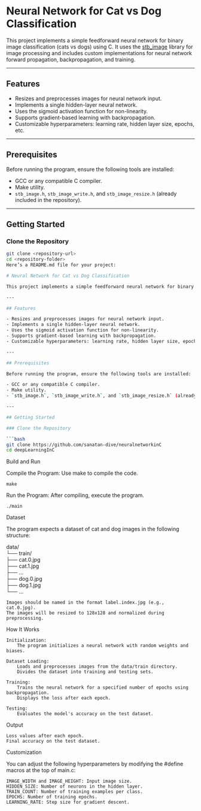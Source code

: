 # Neural Network for Cat vs Dog Classification  

This project implements a simple feedforward neural network for binary image classification (cats vs dogs) using C. It uses the [stb_image](https://github.com/nothings/stb) library for image processing and includes custom implementations for neural network forward propagation, backpropagation, and training.

---

## Features  

- Resizes and preprocesses images for neural network input.  
- Implements a single hidden-layer neural network.  
- Uses the sigmoid activation function for non-linearity.  
- Supports gradient-based learning with backpropagation.  
- Customizable hyperparameters: learning rate, hidden layer size, epochs, etc.  

---

## Prerequisites  

Before running the program, ensure the following tools are installed:  

- GCC or any compatible C compiler.  
- Make utility.  
- `stb_image.h`, `stb_image_write.h`, and `stb_image_resize.h` (already included in the repository).  

---

## Getting Started  

### Clone the Repository  

```bash  
git clone <repository-url>  
cd <repository-folder>  
Here’s a README.md file for your project:

# Neural Network for Cat vs Dog Classification  

This project implements a simple feedforward neural network for binary image classification (cats vs dogs) using C. It uses the [stb_image](https://github.com/nothings/stb) library for image processing and includes custom implementations for neural network forward propagation, backpropagation, and training.

---

## Features  

- Resizes and preprocesses images for neural network input.  
- Implements a single hidden-layer neural network.  
- Uses the sigmoid activation function for non-linearity.  
- Supports gradient-based learning with backpropagation.  
- Customizable hyperparameters: learning rate, hidden layer size, epochs, etc.  

---

## Prerequisites  

Before running the program, ensure the following tools are installed:  

- GCC or any compatible C compiler.  
- Make utility.  
- `stb_image.h`, `stb_image_write.h`, and `stb_image_resize.h` (already included in the repository).  

---

## Getting Started  

### Clone the Repository  

```bash  
git clone https://github.com/sanatan-dive/neuralnetworkinC 
cd deepLearningInC
```
Build and Run

Compile the Program:
Use make to compile the code.
```
make
```
  

Run the Program:
After compiling, execute the program.
```
./main  
```

Dataset

The program expects a dataset of cat and dog images in the following structure:

data/  
└── train/  
    ├── cat.0.jpg  
    ├── cat.1.jpg  
    ├── ...  
    ├── dog.0.jpg  
    ├── dog.1.jpg  
    └── ...  

    Images should be named in the format label.index.jpg (e.g., cat.0.jpg).
    The images will be resized to 128x128 and normalized during preprocessing.

How It Works

    Initialization:
        The program initializes a neural network with random weights and biases.

    Dataset Loading:
        Loads and preprocesses images from the data/train directory.
        Divides the dataset into training and testing sets.

    Training:
        Trains the neural network for a specified number of epochs using backpropagation.
        Displays the loss after each epoch.

    Testing:
        Evaluates the model's accuracy on the test dataset.

Output

    Loss values after each epoch.
    Final accuracy on the test dataset.

Customization

You can adjust the following hyperparameters by modifying the #define macros at the top of main.c:

    IMAGE_WIDTH and IMAGE_HEIGHT: Input image size.
    HIDDEN_SIZE: Number of neurons in the hidden layer.
    TRAIN_COUNT: Number of training examples per class.
    EPOCHS: Number of training epochs.
    LEARNING_RATE: Step size for gradient descent.

